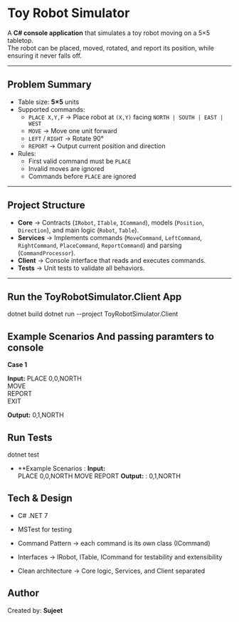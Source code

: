 ﻿# Toy Robot Simulator

A **C# console application** that simulates a toy robot moving on a 5×5 tabletop.  
The robot can be placed, moved, rotated, and report its position, while ensuring it never falls off.  

---

## Problem Summary
- Table size: **5×5** units  
- Supported commands:
  - `PLACE X,Y,F` → Place robot at `(X,Y)` facing `NORTH | SOUTH | EAST | WEST`
  - `MOVE` → Move one unit forward
  - `LEFT` / `RIGHT` → Rotate 90°
  - `REPORT` → Output current position and direction
- Rules:
  - First valid command must be `PLACE`
  - Invalid moves are ignored
  - Commands before `PLACE` are ignored

---

## Project Structure

- **Core** → Contracts (`IRobot`, `ITable`, `ICommand`), models (`Position`, `Direction`), and main logic (`Robot`, `Table`).  
- **Services** → Implements commands (`MoveCommand`, `LeftCommand`, `RightCommand`, `PlaceCommand`, `ReportCommand`) and parsing (`CommandProcessor`).  
- **Client** → Console interface that reads and executes commands.  
- **Tests** → Unit tests to validate all behaviors.  

---

## Run the ToyRobotSimulator.Client App

dotnet build
dotnet run --project ToyRobotSimulator.Client

##  Example Scenarios And  passing paramters to console

**Case 1**

**Input:**
PLACE 0,0,NORTH  
MOVE  
REPORT  
EXIT  

**Output:**
0,1,NORTH  

## Run Tests

dotnet test
- **Example Scenarios : 
**Input:** 			
 PLACE 0,0,NORTH
 MOVE
 REPORT
**Output:** : 
 0,1,NORTH

## Tech & Design

- C# .NET 7

- MSTest for testing

- Command Pattern → each command is its own class (ICommand)

- Interfaces → IRobot, ITable, ICommand for testability and extensibility

- Clean architecture → Core logic, Services, and Client separated

## Author

Created by: **Sujeet**

